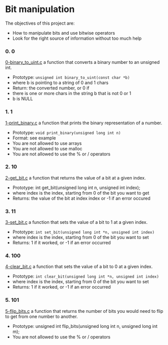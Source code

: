 # Bit manipulation
The objectives of this project are:
- How to manipulate bits and use bitwise operators
- Look for the right source of information without too much help

### 0. 0
[0-binary_to_uint.c](./0-binary_to_uint.c) a function that converts a binary number to an unsigned int.
- Prototype: `unsigned int binary_to_uint(const char *b)`
- where b is pointing to a string of 0 and 1 chars
- Return: the converted number, or 0 if
 - there is one or more chars in the string b that is not 0 or 1
 - b is NULL

### 1. 1
[1-print_binary.c](./1-print_binary.c) a function that prints the binary representation of a number.
- Prototype: `void print_binary(unsigned long int n)`
- Format: see example
- You are not allowed to use arrays
- You are not allowed to use malloc
- You are not allowed to use the % or / operators

### 2. 10
[2-get_bit.c](./2-get_bit.c) a function that returns the value of a bit at a given index.
- Prototype: int get_bit(unsigned long int n, unsigned int index);
- where index is the index, starting from 0 of the bit you want to get
- Returns: the value of the bit at index index or -1 if an error occured

### 3. 11
[3-set_bit.c](./3-set_bit.c) a function that sets the value of a bit to 1 at a given index.
- Prototype: `int set_bit(unsigned long int *n, unsigned int index)`
- where index is the index, starting from 0 of the bit you want to set
- Returns: 1 if it worked, or -1 if an error occurred

### 4. 100
[4-clear_bit.c](./4-clear_bit.c) a function that sets the value of a bit to 0 at a given index.
- Prototype: `int clear_bit(unsigned long int *n, unsigned int index)`
- where index is the index, starting from 0 of the bit you want to set
- Returns: 1 if it worked, or -1 if an error occurred

### 5. 101
[5-flip_bits.c](./5-flip_bits.c) a function that returns the number of bits you would need to flip to get from one number to another.
- Prototype: unsigned int flip_bits(unsigned long int n, unsigned long int m);
- You are not allowed to use the % or / operators

